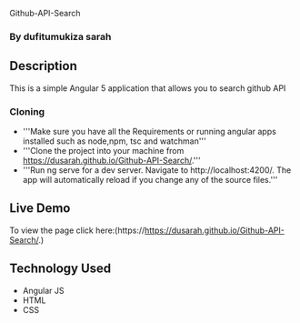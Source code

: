Github-API-Search

### By dufitumukiza sarah

## Description
This is a simple Angular 5 application that allows you to search github API

### Cloning
+ '''Make sure you have all the Requirements or running angular apps installed such as node,npm, tsc and watchman'''
+ '''Clone the project into your machine from https://dusarah.github.io/Github-API-Search/.'''
+ '''Run ng serve for a dev server. Navigate to http://localhost:4200/. The app will automatically reload if you change any of the source files.'''


## Live Demo
To view the page click here:(https://https://dusarah.github.io/Github-API-Search/.)

## Technology Used
+ Angular JS
+ HTML 
+ CSS
